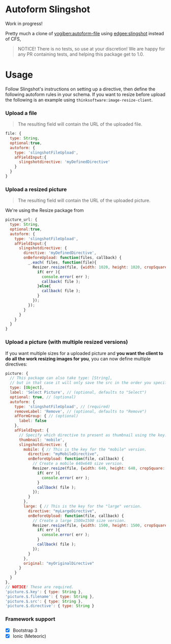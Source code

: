 Autoform Slingshot
==================

Work in progress!

Pretty much a clone of [yogiben:autoform-file](https://atmospherejs.com/yogiben/autoform-file) using [edgee:slingshot](https://atmospherejs.com/edgee/slingshot) instead of CFS,

> NOTICE! There is no tests, so use at your discretion!
> We are happy for any PR containing tests, and helping this package get to 1.0.

Usage
=====

Follow Slingshot's instructions on setting up a directive, then define the following autoform rules in your schema.  If you want to resize before upload the following is an example using `thinksoftware:image-resize-client`.

### Upload a file

> The resulting field will contain the URL of the uploaded file.

```js
file: {
  type: String,
  optional:true,
  autoform: {
    type: 'slingshotFileUpload',
    afFieldInput:{
      slingshotdirective: 'myDefinedDirective'
    }
  }
}
```

### Upload a resized picture

> The resulting field will contain the URL of the uploaded picture.

We're using the Resize package from

```js
picture_url: {
  type: String,
  optional:true,
  autoform: {
    type: 'slingshotFileUpload',
    afFieldInput:{
      slingshotdirective: {
        directive: 'myDefinedDirective',
        onBeforeUpload: function(files, callback) {
          _.each( files, function(file){
            Resizer.resize(file, {width: 1020, height: 1020, cropSquare: true}, function(err, file) {
              if( err ){
                console.error( err );
                callback( file );
              }else{
                callback( file );
              }
            });
          });
        }
      }
    }
  }
}
```

### Upload a picture (with multiple resized versions)

If you want multiple sizes for a uploaded picture and **you want the client to do all the work resizing images for you**, you can now define multiple directives:

```js
picture: {
  // This package can also take type: [String],
  // but in that case it will only save the src in the order you specified in the directives.
  type: [Object],
  label: 'Select Picture', // (optional, defaults to "Select")
  optional: true, // (optional)
  autoform: {
    type: 'slingshotFileUpload', // (required)
    removeLabel: 'Remove', // (optional, defaults to "Remove")
    afFormGroup: { // (optional)
      label: false
    },
    afFieldInput: {
      // Specify which directive to present as thumbnail using the key.
      thumbnail: 'mobile',
      slingshotdirective: {
        mobile: { // This is the key for the "mobile" version.
          directive: "myMobileDirective",
          onBeforeUpload: function(file, callback) {
            // Create a mobile 640x640 size version.
            Resizer.resize(file, {width: 640, height: 640, cropSquare: true}, function(err, file) {
              if( err ){
                console.error( err );
              }
              callback( file );
            });
          }
        },
        large: { // This is the key for the "large" version.
          directive: "myLargeDirective",
          onBeforeUpload: function(file, callback) {
            // Create a large 1500x1500 size version.
            Resizer.resize(file, {width: 1500, height: 1500, cropSquare: false}, function(err, file) {
              if( err ){
                console.error( err );
              }
              callback( file );
            });
          }
        },
        original: "myOriginalDirective"
      }
    }
  }
},
// NOTICE! These are required.
'picture.$.key': { type: String },
'picture.$.filename': { type: String },
'picture.$.src': { type: String },
'picture.$.directive': { type: String }
```

### Framework support

- [x] Bootstrap 3
- [x] Ionic (Meteoric)
